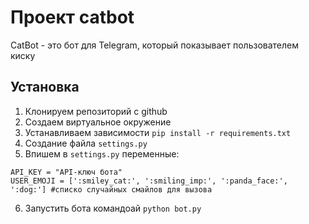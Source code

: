 # Проект catbot
 CatBot - это бот для Telegram, который показывает пользователем киску
 ## Установка
 
 1. Клонируем репозиторий с github 
 2. Создаем виртуальное окружение
 3. Устанавливаем зависимости `pip install -r requirements.txt`
4. Создание файла `settings.py`
5. Впишем в `settings.py` переменные:
```
API_KEY = "API-ключ бота"
USER_EMOJI = [':smiley_cat:', ':smiling_imp:', ':panda_face:', ':dog:'] #списко случайных смайлов для вызова 
```
6. Запустить бота командоай `python bot.py`
    